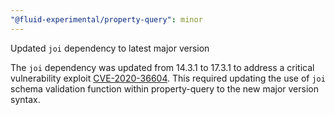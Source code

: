 ```yaml
---
"@fluid-experimental/property-query": minor
---
```


Updated `joi` dependency to latest major version

The `joi` dependency was updated from 14.3.1 to 17.3.1 to address a critical vulnerability exploit
[CVE-2020-36604](https://github.com/advisories/GHSA-c429-5p7v-vgjp). This required updating the use of `joi` schema
validation function within property-query to the new major version syntax.
